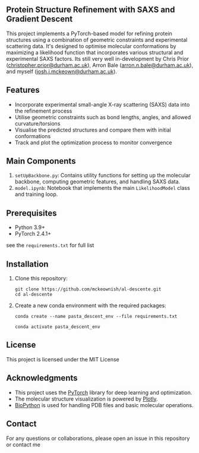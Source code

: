 ## Protein Structure Refinement with SAXS and Gradient Descent

This project implements a PyTorch-based model for refining protein structures using a combination of geometric constraints and experimental scattering data. It's designed to optimise molecular conformations by maximizing a likelihood function that incorporates various structural and experimental SAXS factors. Its still very well in-development by Chris Prior (christopher.prior@durham.ac.uk), Arron Bale (arron.n.bale@durham.ac.uk), and myself (josh.j.mckeown@durham.ac.uk). 

## Features

- Incorporate experimental small-angle X-ray scattering (SAXS) data into the refinement process
- Utilise geometric constraints such as bond lengths, angles, and allowed curvature/torsions
- Visualise the predicted structures and compare them with initial conformations
- Track and plot the optimization process to monitor convergence

## Main Components

1. `setUpBackbone.py`: Contains utility functions for setting up the molecular backbone, computing geometric features, and handling SAXS data.
2. `model.ipynb`: Notebook that implements the main `LikelihoodModel` class and training loop.

## Prerequisites

- Python 3.9+
- PyTorch 2.4.1+

see the `requirements.txt` for full list

## Installation

1. Clone this repository:
   ```
   git clone https://github.com/mckeownish/al-descente.git
   cd al-descente
   ```

2. Create a new conda environment with the required packages:
   ```
   conda create --name pasta_descent_env --file requirements.txt

   conda activate pasta_descent_env
   ```


## License

This project is licensed under the MIT License

## Acknowledgments

- This project uses the [PyTorch](https://pytorch.org/) library for deep learning and optimization.
- The molecular structure visualization is powered by [Plotly](https://plotly.com/).
- [BioPython](https://biopython.org/) is used for handling PDB files and basic molecular operations.



## Contact

For any questions or collaborations, please open an issue in this repository or contact me
